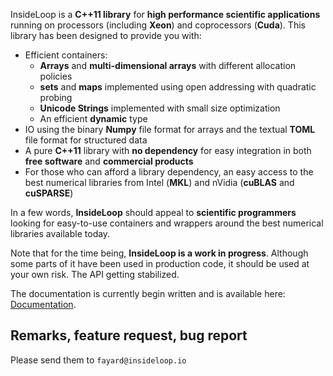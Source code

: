 InsideLoop is a **C++11 library** for **high performance scientific applications**
running on processors (including **Xeon**) and coprocessors (**Cuda**). This
library has been designed to provide you with:

- Efficient containers:
  - **Arrays** and **multi-dimensional arrays** with different allocation
    policies
  - **sets** and **maps** implemented using open addressing with
    quadratic probing
  - **Unicode Strings** implemented with small size optimization
  - An efficient **dynamic** type
- IO using the binary **Numpy** file format for arrays and the textual **TOML**
  file format for structured data
- A pure **C++11** library with **no dependency** for easy integration in both
  **free software** and **commercial products** 
- For those who can afford a library dependency, an easy access to the best
  numerical libraries from Intel (**MKL**) and nVidia (**cuBLAS** and
  **cuSPARSE**)

In a few words, **InsideLoop** should appeal to **scientific programmers**
looking for easy-to-use containers and wrappers around the best numerical
libraries available today. 

Note that for the time being, **InsideLoop is a work in progress**. Although
some parts of it have been used in production code, it should be used at your
own risk. The API getting stabilized.

The documentation is currently begin written and is available here: [Documentation](http://623459105c.url-de-test.ws/doc/_build/html/index.html).

## Remarks, feature request, bug report

Please send them to `fayard@insideloop.io`
